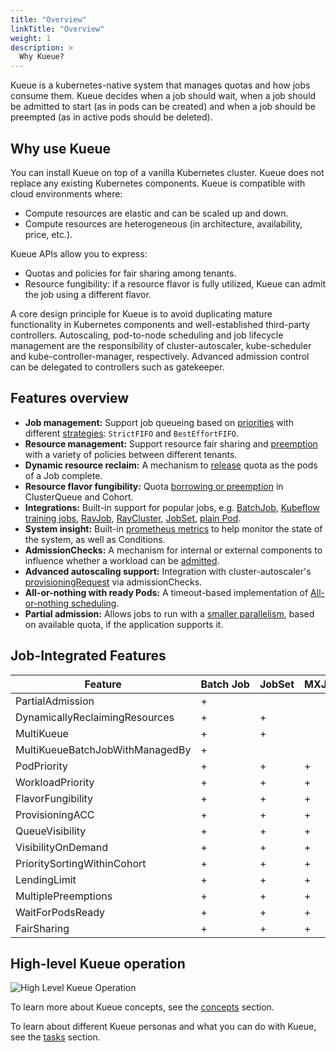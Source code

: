 ```yaml
---
title: "Overview"
linkTitle: "Overview"
weight: 1
description: >
  Why Kueue?
---
```


Kueue is a kubernetes-native system that manages quotas and how jobs consume them. Kueue decides when a job should wait, when a job should be admitted to start (as in pods can be created) and when a job should be preempted (as in active pods should be deleted).

## Why use Kueue

You can install Kueue on top of a vanilla Kubernetes cluster. Kueue does not replace any existing Kubernetes components. Kueue is compatible with cloud environments where:

* Compute resources are elastic and can be scaled up and down.
* Compute resources are heterogeneous (in architecture, availability, price, etc.).

Kueue APIs allow you to express:

* Quotas and policies for fair sharing among tenants.
* Resource fungibility: if a resource flavor is fully utilized, Kueue can admit the job using a different flavor.

A core design principle for Kueue is to avoid duplicating mature functionality in Kubernetes components and well-established third-party controllers. Autoscaling, pod-to-node scheduling and job lifecycle management are the responsibility of cluster-autoscaler, kube-scheduler and kube-controller-manager, respectively. Advanced admission control can be delegated to controllers such as gatekeeper.

## Features overview

- **Job management:** Support job queueing based on [priorities](/docs/concepts/workload/#priority) with different [strategies](/docs/concepts/cluster_queue/#queueing-strategy): `StrictFIFO` and `BestEffortFIFO`.
- **Resource management:** Support resource fair sharing and [preemption](/docs/concepts/cluster_queue/#preemption) with a variety of policies between different tenants.
- **Dynamic resource reclaim:** A mechanism to [release](/docs/concepts/workload/#dynamic-reclaim) quota as the pods of a Job complete.
- **Resource flavor fungibility:** Quota [borrowing or preemption](/docs/concepts/cluster_queue/#flavorfungibility) in ClusterQueue and Cohort.
- **Integrations:** Built-in support for popular jobs, e.g. [BatchJob](/docs/tasks/run/jobs/), [Kubeflow training jobs](/docs/tasks/run/kubeflow/), [RayJob](/docs/tasks/run/rayjobs/), [RayCluster](/docs/tasks/run/rayclusters/), [JobSet](/docs/tasks/run/jobsets/),  [plain Pod](/docs/tasks/run/plain_pods/).
- **System insight:** Built-in [prometheus metrics](/docs/reference/metrics/) to help monitor the state of the system, as well as Conditions.
- **AdmissionChecks:** A mechanism for internal or external components to influence whether a workload can be [admitted](/docs/concepts/admission_check/).
- **Advanced autoscaling support:** Integration with cluster-autoscaler's [provisioningRequest](/docs/admission-check-controllers/provisioning/#job-using-a-provisioningrequest) via admissionChecks.
- **All-or-nothing with ready Pods:** A timeout-based implementation of [All-or-nothing scheduling](/docs/tasks/manage/setup_wait_for_pods_ready/).
- **Partial admission:** Allows jobs to run with a [smaller parallelism](/docs/tasks/run/jobs/#partial-admission), based on available quota, if the application supports it.

## Job-Integrated Features

| Feature                         | Batch&nbsp;Job | JobSet | MXJob | PaddleJob | PytorchJob | TFJob | XGBoostJob | MPIJob | Pod | RayCluster | RayJob |
|---------------------------------|----------------|--------|-------|-----------|------------|-------|------------|--------|-----|------------|--------|
| PartialAdmission                | +              |        |       |           |            |       |            |        |     |            |        |
| DynamicallyReclaimingResources  | +              | +      |       |           |            |       |            |        | +   |            |        | 
| MultiKueue                      | +              | +      |       | +         | +          | +     | +          |        |     |            |        |
| MultiKueueBatchJobWithManagedBy | +              |        |       |           |            |       |            |        |     |            |        |
| PodPriority                     | +              | +      | +     | +         | +          | +     | +          | +      | +   |            |        |
| WorkloadPriority                | +              | +      | +     | +         | +          | +     | +          | +      |     | +          | +      |
| FlavorFungibility               | +              | +      | +     | +         | +          | +     | +          | +      | +   | +          | +      |
| ProvisioningACC                 | +              | +      | +     | +         | +          | +     | +          | +      | +   | +          | +      |
| QueueVisibility                 | +              | +      | +     | +         | +          | +     | +          | +      | +   | +          | +      |
| VisibilityOnDemand              | +              | +      | +     | +         | +          | +     | +          | +      | +   | +          | +      |
| PrioritySortingWithinCohort     | +              | +      | +     | +         | +          | +     | +          | +      | +   | +          | +      |
| LendingLimit                    | +              | +      | +     | +         | +          | +     | +          | +      | +   | +          | +      |
| MultiplePreemptions             | +              | +      | +     | +         | +          | +     | +          | +      | +   | +          | +      |
| WaitForPodsReady                | +              | +      | +     | +         | +          | +     | +          | +      | +   | +          | +      |
| FairSharing                     | +              | +      | +     | +         | +          | +     | +          | +      | +   | +          | +      |

## High-level Kueue operation

![High Level Kueue Operation](/images/theory-of-operation.svg)

To learn more about Kueue concepts, see the [concepts](/docs/concepts) section.

To learn about different Kueue personas and what you can do with Kueue, see the [tasks](/docs/tasks) section.

